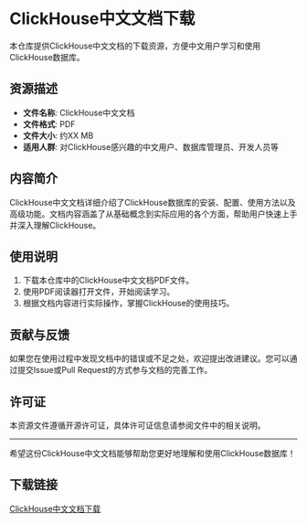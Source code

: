 # ClickHouse中文文档下载

本仓库提供ClickHouse中文文档的下载资源，方便中文用户学习和使用ClickHouse数据库。

## 资源描述

- **文件名称**: ClickHouse中文文档
- **文件格式**: PDF
- **文件大小**: 约XX MB
- **适用人群**: 对ClickHouse感兴趣的中文用户、数据库管理员、开发人员等

## 内容简介

ClickHouse中文文档详细介绍了ClickHouse数据库的安装、配置、使用方法以及高级功能。文档内容涵盖了从基础概念到实际应用的各个方面，帮助用户快速上手并深入理解ClickHouse。

## 使用说明

1. 下载本仓库中的ClickHouse中文文档PDF文件。
2. 使用PDF阅读器打开文件，开始阅读学习。
3. 根据文档内容进行实际操作，掌握ClickHouse的使用技巧。

## 贡献与反馈

如果您在使用过程中发现文档中的错误或不足之处，欢迎提出改进建议。您可以通过提交Issue或Pull Request的方式参与文档的完善工作。

## 许可证

本资源文件遵循开源许可证，具体许可证信息请参阅文件中的相关说明。

---

希望这份ClickHouse中文文档能够帮助您更好地理解和使用ClickHouse数据库！

## 下载链接

[ClickHouse中文文档下载](https://pan.quark.cn/s/8d4d5fdb2c1d)